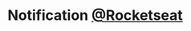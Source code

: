 <h1>Notification <a href="https://www.rocketseat.com.br/?utm_source=google&utm_medium=cpc&utm_campaign=lead&utm_term=perpetuo&utm_content=institucional-lead-home-texto-lead-brandkws-none-none-institucional-none-none-br-google&gclid=Cj0KCQiAutyfBhCMARIsAMgcRJRnglQLT1JQ0eq1cXj9l9aLEyKSBEdI-QkglIuo0iCkHn0ub1rNE5saAkK-EALw_wcB">@Rocketseat</a></h1>